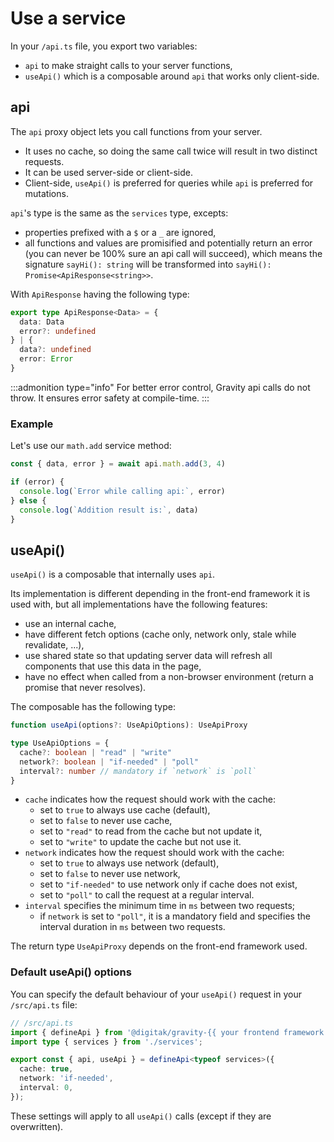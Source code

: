 # Use a service

In your `/api.ts` file, you export two variables:

- `api` to make straight calls to your server functions, 
- `useApi()` which is a composable around `api` that works only client-side.

## api

The `api` proxy object lets you call functions from your server.

- It uses no cache, so doing the same call twice will result in two distinct requests.
- It can be used server-side or client-side.
- Client-side, `useApi()` is preferred for queries while `api` is preferred for mutations.

`api`'s type is the same as the `services` type, excepts:

- properties prefixed with a `$` or a `_` are ignored,
- all functions and values are promisified and potentially return an error (you can never be 100% sure an api call will succeed), which means the signature `sayHi(): string` will be transformed into `sayHi(): Promise<ApiResponse<string>>`.

With `ApiResponse` having the following type:

```ts
export type ApiResponse<Data> = {
  data: Data
  error?: undefined
} | {
  data?: undefined
  error: Error
}
```

:::admonition type="info"
For better error control, Gravity api calls do not throw. It ensures error safety at compile-time.
:::

### Example

Let's use our `math.add` service method:

```ts
const { data, error } = await api.math.add(3, 4)

if (error) {
  console.log(`Error while calling api:`, error)
} else {
  console.log(`Addition result is:`, data)
}
```

## useApi()

`useApi()` is a composable that internally uses `api`.

Its implementation is different depending in the front-end framework it is used with, but all implementations have the following features:

- use an internal cache,
- have different fetch options (cache only, network only, stale while revalidate, ...),
- use shared state so that updating server data will refresh all components that use this data in the page,
- have no effect when called from a non-browser environment (return a promise that never resolves).

The composable has the following type:

```ts
function useApi(options?: UseApiOptions): UseApiProxy

type UseApiOptions = {
  cache?: boolean | "read" | "write"
  network?: boolean | "if-needed" | "poll"
  interval?: number // mandatory if `network` is `poll`
}
```

- `cache` indicates how the request should work with the cache:
  - set to `true` to always use cache (default),
  - set to `false` to never use cache,
  - set to `"read"` to read from the cache but not update it,
  - set to `"write"` to update the cache but not use it.
- `network` indicates how the request should work with the cache:
  - set to `true` to always use network (default),
  - set to `false` to never use network,
  - set to `"if-needed"` to use network only if cache does not exist,
  - set to `"poll"` to call the request at a regular interval.
- `interval` specifies the minimum time in `ms` between two requests;
  - if `network` is set to `"poll"`, it is a mandatory field and specifies the interval duration in `ms` between two requests.

The return type `UseApiProxy` depends on the front-end framework used.


### Default useApi() options

You can specify the default behaviour of your `useApi()` request in your `/src/api.ts` file:

```ts
// /src/api.ts
import { defineApi } from '@digitak/gravity-{{ your frontend framework }}';
import type { services } from './services';

export const { api, useApi } = defineApi<typeof services>({
  cache: true,
  network: 'if-needed',
  interval: 0,
});
```

These settings will apply to all `useApi()` calls (except if they are overwritten).
